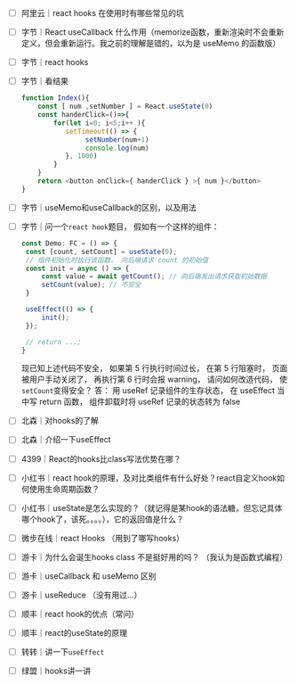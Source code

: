 - [ ] 阿里云｜react hooks 在使用时有哪些常见的坑

- [ ] 字节｜React useCallback 什么作用（memorize函数，重新渲染时不会重新定义，但会重新运行。我之前的理解是错的，以为是 useMemo 的函数版）

- [ ] 字节｜react hooks

- [ ] 字节｜看结果

  ```javascript
  function Index(){
      const [ num ,setNumber ] = React.useState(0)
      const handerClick=()=>{
          for(let i=0; i<5;i++ ){
             setTimeout(() => {
                  setNumber(num+1)
                  console.log(num)
             }, 1000)
          }
      }
      return <button onClick={ handerClick } >{ num }</button>
  }
  ```

- [ ] 字节｜useMemo和useCallback的区别，以及用法

- [ ] 字节｜问一个`react hook`题目， 假如有一个这样的组件：

  ```javascript
  const Demo: FC = () => {
   const [count, setCount] = useState(0);
   // 组件初始化时执行该函数， 向后端请求 count 的初始值
   const init = async () => {
       const value = await getCount(); // 向后端发出请求获取初始数据
       setCount(value); // 不安全
   }
  
   useEffect(() => {
       init();
   });
  
   // return ...;
  }
  ```

  现已知上述代码不安全， 如果第 5 行执行时间过长， 在第 5 行阻塞时， 页面被用户手动关闭了， 再执行第 6 行时会报 warning， 请问如何改造代码， 使`setCount`变得安全？
  答： 用 useRef 记录组件的生存状态， 在 useEffect 当中写 return 函数， 组件卸载时将 useRef 记录的状态转为 false

- [ ] 北森｜对hooks的了解

- [ ] 北森｜介绍一下useEffect

- [ ] 4399｜React的hooks比class写法优势在哪？

- [ ] 小红书｜react hook的原理，及对比类组件有什么好处？react自定义hook如何使用生命周期函数？

- [ ] 小红书｜useState是怎么实现的？（就记得是某hook的语法糖，但忘记具体哪个hook了，该死。。。。），它的返回值是什么？

- [ ] 微步在线｜react Hooks （用到了哪写hooks）

- [ ] 游卡｜为什么会诞生hooks class 不是挺好用的吗？ （我认为是函数式编程）

- [ ] 游卡｜useCallback 和 useMemo 区别

- [ ] 游卡｜useReduce （没有用过...）

- [ ] 顺丰｜react hook的优点（常问）

- [ ] 顺丰｜react的useState的原理

- [ ] 转转｜讲一下`useEffect`

- [ ] 绿盟｜hooks讲一讲